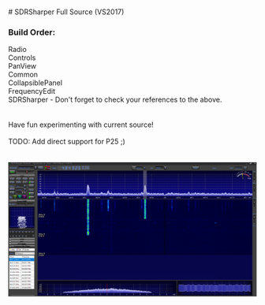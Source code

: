 <br># SDRSharper Full Source (VS2017)
<h3>Build Order:</h3>
	Radio<br>
  Controls<br>
	PanView<br>
	Common<br>
	CollapsiblePanel<br>
	FrequencyEdit<br>
	SDRSharper - Don't forget to check your references to the above.<br>
<br>
<br>
Have fun experimenting with current source!<br>
<br>
TODO: Add direct support for P25 ;)<br>
<br>
<br>
<img src="Screenshot.png"><br>
